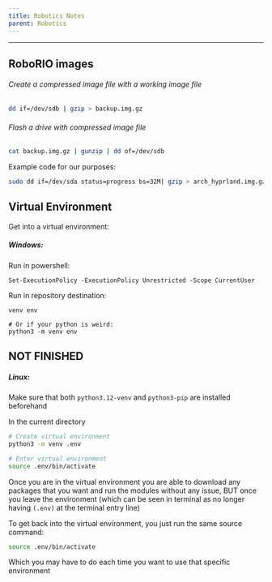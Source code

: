 ```yaml
---
title: Robotics Notes 
parent: Robotics
---
```

___

## RoboRIO images

###### Create a compressed image file with a working image file

```bash
dd if=/dev/sdb | gzip > backup.img.gz
```

###### Flash a drive with compressed image file

```bash
cat backup.img.gz | gunzip | dd of=/dev/sdb
```


Example code for our purposes: 
```bash
sudo dd if=/dev/sda status=progress bs=32M| gzip > arch_hyprland.img.gz
```


## Virtual Environment
Get into a virtual environment:
##### Windows:
Run in powershell:
```batch
Set-ExecutionPolicy -ExecutionPolicy Unrestricted -Scope CurrentUser
```

Run in repository destination:
```
venv env

# Or if your python is weird:
python3 -m venv env
```
## NOT FINISHED

##### Linux:
Make sure that both `python3.12-venv` and `python3-pip` are installed beforehand

In the current directory
```bash
# Create virtual environment
python3 -m venv .env

# Enter virtual environment
source .env/bin/activate
```

Once you are in the virtual environment you are able to download any packages that you want and run the modules without any issue, BUT once you leave the environment (which can be seen in terminal as no longer having `(.env)` at the terminal entry line)

To get back into the virtual environment, you just run the same source command:
```bash
source .env/bin/activate
```
Which you may have to do each time you want to use that specific environment
